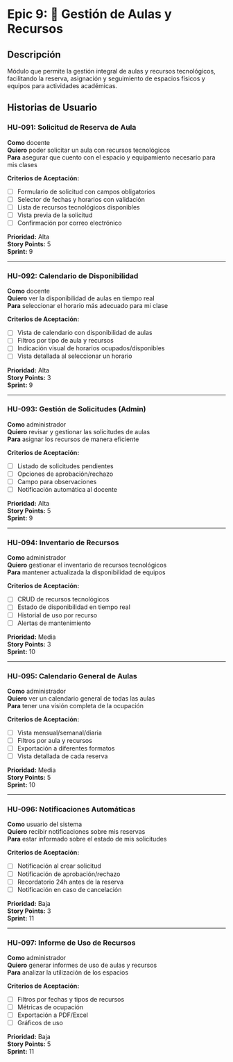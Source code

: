 # Epic 9: 🏫 Gestión de Aulas y Recursos

## Descripción

Módulo que permite la gestión integral de aulas y recursos tecnológicos, facilitando la reserva, asignación y seguimiento de espacios físicos y equipos para actividades académicas.

## Historias de Usuario

### HU-091: Solicitud de Reserva de Aula

**Como** docente  
**Quiero** poder solicitar un aula con recursos tecnológicos  
**Para** asegurar que cuento con el espacio y equipamiento necesario para mis clases

**Criterios de Aceptación:**
- [ ] Formulario de solicitud con campos obligatorios
- [ ] Selector de fechas y horarios con validación
- [ ] Lista de recursos tecnológicos disponibles
- [ ] Vista previa de la solicitud
- [ ] Confirmación por correo electrónico

**Prioridad:** Alta  
**Story Points:** 5  
**Sprint:** 9

---

### HU-092: Calendario de Disponibilidad

**Como** docente  
**Quiero** ver la disponibilidad de aulas en tiempo real  
**Para** seleccionar el horario más adecuado para mi clase

**Criterios de Aceptación:**
- [ ] Vista de calendario con disponibilidad de aulas
- [ ] Filtros por tipo de aula y recursos
- [ ] Indicación visual de horarios ocupados/disponibles
- [ ] Vista detallada al seleccionar un horario

**Prioridad:** Alta  
**Story Points:** 3  
**Sprint:** 9

---

### HU-093: Gestión de Solicitudes (Admin)

**Como** administrador  
**Quiero** revisar y gestionar las solicitudes de aulas  
**Para** asignar los recursos de manera eficiente

**Criterios de Aceptación:**
- [ ] Listado de solicitudes pendientes
- [ ] Opciones de aprobación/rechazo
- [ ] Campo para observaciones
- [ ] Notificación automática al docente

**Prioridad:** Alta  
**Story Points:** 5  
**Sprint:** 9

---

### HU-094: Inventario de Recursos

**Como** administrador  
**Quiero** gestionar el inventario de recursos tecnológicos  
**Para** mantener actualizada la disponibilidad de equipos

**Criterios de Aceptación:**
- [ ] CRUD de recursos tecnológicos
- [ ] Estado de disponibilidad en tiempo real
- [ ] Historial de uso por recurso
- [ ] Alertas de mantenimiento

**Prioridad:** Media  
**Story Points:** 3  
**Sprint:** 10

---

### HU-095: Calendario General de Aulas

**Como** administrador  
**Quiero** ver un calendario general de todas las aulas  
**Para** tener una visión completa de la ocupación

**Criterios de Aceptación:**
- [ ] Vista mensual/semanal/diaria
- [ ] Filtros por aula y recursos
- [ ] Exportación a diferentes formatos
- [ ] Vista detallada de cada reserva

**Prioridad:** Media  
**Story Points:** 5  
**Sprint:** 10

---

### HU-096: Notificaciones Automáticas

**Como** usuario del sistema  
**Quiero** recibir notificaciones sobre mis reservas  
**Para** estar informado sobre el estado de mis solicitudes

**Criterios de Aceptación:**
- [ ] Notificación al crear solicitud
- [ ] Notificación de aprobación/rechazo
- [ ] Recordatorio 24h antes de la reserva
- [ ] Notificación en caso de cancelación

**Prioridad:** Baja  
**Story Points:** 3  
**Sprint:** 11

---

### HU-097: Informe de Uso de Recursos

**Como** administrador  
**Quiero** generar informes de uso de aulas y recursos  
**Para** analizar la utilización de los espacios

**Criterios de Aceptación:**
- [ ] Filtros por fechas y tipos de recursos
- [ ] Métricas de ocupación
- [ ] Exportación a PDF/Excel
- [ ] Gráficos de uso

**Prioridad:** Baja  
**Story Points:** 5  
**Sprint:** 11
